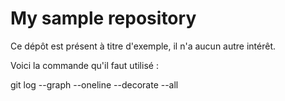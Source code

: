 # My sample repository

Ce dépôt est présent à titre d'exemple, il n'a aucun autre intérêt.


Voici la commande qu'il faut utilisé : 

git log --graph --oneline --decorate --all
